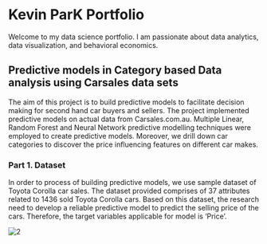 # Kevin ParK Portfolio                 
Welcome to my data science portfolio. I am passionate about data analytics, data visualization, and behavioral economics.

## Predictive models in Category based Data analysis using Carsales data sets

The aim of this project is to build predictive models to facilitate decision making for second hand car buyers and sellers. The project implemented predictive models on actual data from Carsales.com.au. Multiple Linear, Random Forest and Neural Network predictive modelling techniques were employed to create predictive models. Moreover, we drill down car categories to discover the price influencing features on different car makes. 

### Part 1. Dataset

In order to process of building predictive models, we use sample dataset of Toyota Corolla car sales. The dataset provided comprises of 37 attributes related to 1436 sold Toyota Corolla cars. Based on this dataset, the research need to develop a reliable predictive model to predict the selling price of the cars. Therefore, the target variables applicable for model is ‘Price’.

![2](https://user-images.githubusercontent.com/32251175/160736373-b626234a-2f39-4eb6-9f79-b73ba29b82e4.PNG)

